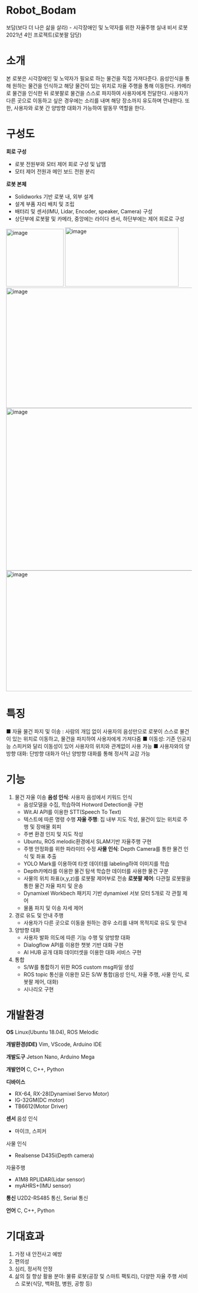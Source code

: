 # Robot_Bodam
보담(보다 더 나은 삶을 살라) - 시각장애인 및 노약자를 위한 자율주행 실내 비서 로봇
2021년 4인 프로젝트(로봇팔 담당)

# 소개
   본 로봇은 시각장애인 및 노약자가 필요로 하는 물건을 직접 가져다준다. 음성인식을 통해 원하는 물건을 인식하고 해당 물건이 있는 위치로 자율 주행을 통해 이동한다. 카메라로 물건을 인식한 뒤 로봇팔로 물건을 스스로 파지하여 사용자에게 전달한다. 사용자가 다른 곳으로 이동하고 싶은 경우에는 소리를 내며 해당 장소까지 유도하며 안내한다. 또한, 사용자와 로봇 간 양방향 대화가 가능하여 말동무 역할을 한다.

# 구성도
**회로 구성**    

- 로봇 전원부와 모터 제어 회로 구성 및 납땜
- 모터 제어 전원과 메인 보드 전원 분리

**로봇 본체**

- Solidworks 기반 로봇 내, 외부 설계
- 설계 부품 자리 배치 및 조립
- 배터리 및 센서(IMU, Lidar, Encoder, speaker, Camera)   구성
- 상단부에 로봇팔 및 카메라, 중앙에는 라이다 센서, 하단부에는 제어 회로로 구성
<img width="156" height="156" alt="image" src="https://github.com/user-attachments/assets/46daa55b-9f33-4114-9304-bcee7a3bff4f" />
<img width="308" height="160" alt="image" src="https://github.com/user-attachments/assets/777b3797-3531-4637-8bff-c10abc6108aa" />
<img width="576" height="326" alt="image" src="https://github.com/user-attachments/assets/0e9b0e37-e3bf-4d62-abe0-ec39bc7ffcad" />
<img width="645" height="440" alt="image" src="https://github.com/user-attachments/assets/5580a505-e718-451a-b594-e0d68f0ce86c" />
<img width="513" height="327" alt="image" src="https://github.com/user-attachments/assets/51e5e4b8-a108-4d73-9633-2a466e7c36fa" />


# 특징
■ 자율 물건 파지 및 이송 : 사람의 개입 없이 사용자의 음성만으로 로봇이 스스로 물건이 있는 위치로 이동하고, 물건을 파지하여 사용자에게 가져다줌
■ 이동성: 기존 인공지능 스피커와 달리 이동성이 있어 사용자의 위치와 관계없이 사용 가능
■ 사용자와의 양방향 대화: 단방향 대화가 아닌 양방향 대화를 통해 정서적 교감 가능

# 기능
1. 물건 자율 이송
   **음성 인식**: 사용자 음성에서 키워드 인식
      - 음성모델을 수집, 학습하여 Hotword Detection을 구현
      - Wit.AI API를 이용한 STT(Speech To Text)
      - 텍스트에 따른 명령 수행
   **자율 주행**: 집 내부 지도 작성, 물건이 있는 위치로 주행 및 장애물 회피
      - 주변 환경 인지 및 지도 작성
      - Ubuntu, ROS melodic환경에서 SLAM기반 자율주행 구현
      - 주행 안정화를 위한 파라미터 수정 
   **사물 인식**: Depth Camera를 통한 물건 인식 및 좌표 추출
      - YOLO Mark를 이용하여 타겟 데이터를 labeling하여 이미지를 학습
      - Depth카메라를 이용한 물건 탐색 학습한 데이터를 사용한 물건 구분
      - 사물의 위치 좌표(x,y,z)를 로봇팔 제어부로 전송
   **로봇팔 제어**: 다관절 로봇팔을 통한 물건 자율 파지 및 운송
      - Dynamixel Workbech 패키지 기반 dynamixel 서보 모터 5개로 각 관절 제어
      - 물품 파지 및 이송 자세 제어
2. 경로 유도 및 안내 주행
   - 사용자가 다른 곳으로 이동을 원하는 경우 소리를 내며 목적지로 유도 및 안내
3. 양방향 대화
   - 사용자 발화 의도에 따른 기능 수행 및 양방향 대화
   - Dialogflow API를 이용한 챗봇 기반 대화 구현
   - AI HUB 공개 대화 데이터셋을 이용한 대화 서비스 구현
5. 통합
   - S/W를 통합하기 위한 ROS custom msg파일 생성
   - ROS topic 통신을 이용한 모든 S/W 통합(음성 인식, 자율 주행, 사물 인식, 로봇팔 제어, 대화)
   - 시나리오 구현

# 개발환경

**OS**
Linux(Ubuntu 18.04), ROS Melodic

**개발환경(IDE)**
Vim, VScode, Arduino IDE

**개발도구**
Jetson Nano, Arduino Mega

**개발언어**
C, C++, Python

**디바이스**
- RX-64, RX-28(Dynamixel Servo Motor)
- IG-32GM(DC motor)
- TB6612(Motor Driver)

**센서**
음성 인식
 - 마이크, 스피커
   
사물 인식
 - Realsense D435i(Depth camera)
   
자율주행 
 - A1M8 RPLIDAR(Lidar sensor)
 - myAHRS+(IMU sensor)

   
**통신**
U2D2-RS485 통신, Serial 통신

**언어**
C, C++, Python


# 기대효과
1. 가정 내 안전사고 예방
2. 편의성
3. 심리, 정서적 안정
4. 삶의 질 향상
활용 분야: 물류 로봇(공장 및 스마트 팩토리), 다양한 자율 주행 서비스 로봇(식당, 백화점, 병원, 공항 등) 
